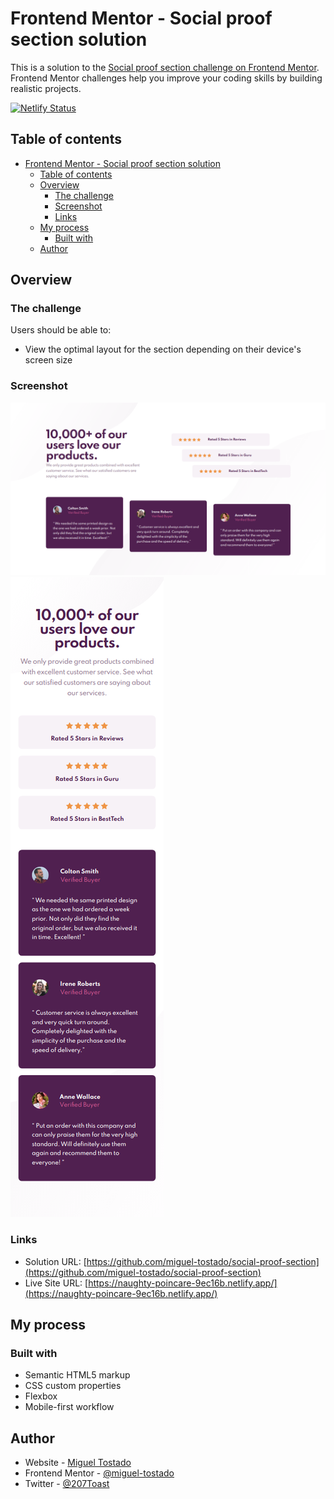# Frontend Mentor - Social proof section solution

This is a solution to the [Social proof section challenge on Frontend Mentor](https://www.frontendmentor.io/challenges/social-proof-section-6e0qTv_bA). Frontend Mentor challenges help you improve your coding skills by building realistic projects.

[![Netlify Status](https://api.netlify.com/api/v1/badges/582255ad-9fba-46df-b27d-4e91fc4584b6/deploy-status)](https://app.netlify.com/sites/naughty-poincare-9ec16b/deploys)

## Table of contents

- [Frontend Mentor - Social proof section solution](#frontend-mentor---social-proof-section-solution)
  - [Table of contents](#table-of-contents)
  - [Overview](#overview)
    - [The challenge](#the-challenge)
    - [Screenshot](#screenshot)
    - [Links](#links)
  - [My process](#my-process)
    - [Built with](#built-with)
  - [Author](#author)

## Overview

### The challenge

Users should be able to:

- View the optimal layout for the section depending on their device's screen size

### Screenshot

![](src/img/desktop.png)
![](src/img/mobile.png)

### Links

- Solution URL: [https://github.com/miguel-tostado/social-proof-section](https://github.com/miguel-tostado/social-proof-section)
- Live Site URL: [https://naughty-poincare-9ec16b.netlify.app/](https://naughty-poincare-9ec16b.netlify.app/)

## My process

### Built with

- Semantic HTML5 markup
- CSS custom properties
- Flexbox
- Mobile-first workflow

## Author

- Website - [Miguel Tostado](https://www.migueltostado.com/)
- Frontend Mentor - [@miguel-tostado](https://www.frontendmentor.io/profile/miguel-tostado)
- Twitter - [@207Toast](https://twitter.com/207Toast)